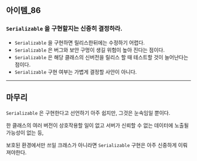 ## 아이템_86

### `Serializable` 을 구현할지는 신중히 결정하라.

- `Serializable` 을 구현하면 릴리스한뒤에는 수정하기 어렵다.
- `Serializable` 은 버그와 보안 구멍이 생길 위험이 높아 진다는 점이다.
- `Serializable` 은 해당 클래스의 신버전을 릴리스 할 때 테스트할 것이 늘어난다는 점이다.
- `Serializable` 구현 여부는 가볍게 결정할 사안이 아니다.


---

## 마무리

`Serializable` 은 구현한다고 선언하기 아주 쉽지만, 그것은 눈속임일 뿐이다.

한 클래스의 여러 버전이 상호작용할 일이 없고 서버가 신뢰할 수 없는 데이터에 노출될 가능성이 없는 등,

보호된 환경에서만 쓰일 크래스가 아니라면 `Serializable` 구현은 아주 신중하게 이뤄져야한다.